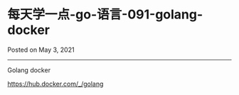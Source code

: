 # 每天学一点-go-语言-091-golang-docker

Posted on May 3, 2021

---

Golang docker

https://hub.docker.com/_/golang
